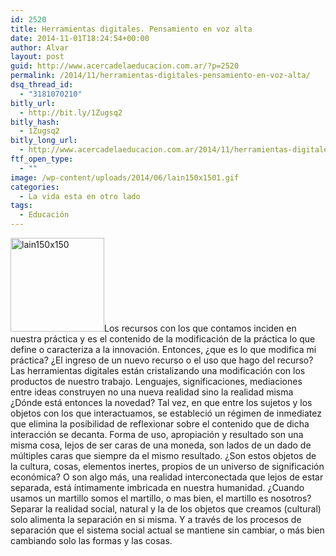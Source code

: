 ```yaml
---
id: 2520
title: Herramientas digitales. Pensamiento en voz alta
date: 2014-11-01T18:24:54+00:00
author: Alvar
layout: post
guid: http://www.acercadelaeducacion.com.ar/?p=2520
permalink: /2014/11/herramientas-digitales-pensamiento-en-voz-alta/
dsq_thread_id:
  - "3181070210"
bitly_url:
  - http://bit.ly/1Zugsq2
bitly_hash:
  - 1Zugsq2
bitly_long_url:
  - http://www.acercadelaeducacion.com.ar/2014/11/herramientas-digitales-pensamiento-en-voz-alta/
ftf_open_type:
  - ""
image: /wp-content/uploads/2014/06/lain150x1501.gif
categories:
  - La vida esta en otro lado
tags:
  - Educación
---
```

<img class="alignright wp-image-2466 size-full" src="http://www.acercadelaeducacion.com.ar/wp-content/uploads/2014/06/lain150x1501.gif" alt="lain150x150" width="150" height="150" />Los recursos con los que contamos inciden en nuestra práctica y es el contenido de la modificación de la práctica lo que define o caracteriza a la innovación. Entonces, ¿que es lo que modifica mi práctica? ¿El ingreso de un nuevo recurso o el uso que hago del recurso?
Las herramientas digitales están cristalizando una modificación con los productos de nuestro trabajo. Lenguajes, significaciones, mediaciones entre ideas construyen no una nueva realidad sino la realidad misma ¿Dónde está entonces la novedad? Tal vez, en que entre los sujetos y los objetos con los que interactuamos, se estableció un régimen de inmediatez que elimina la posibilidad de reflexionar sobre el contenido que de dicha interacción se decanta. Forma de uso, apropiación y resultado son una misma cosa, lejos de ser caras de una moneda, son lados de un dado de múltiples caras que siempre da el mismo resultado.
¿Son estos objetos de la cultura, cosas, elementos inertes, propios de un universo de significación económica? O son algo más, una realidad interconectada que lejos de estar separada, está íntimamente imbricada en nuestra humanidad.
¿Cuando usamos un martillo somos el martillo, o mas bien, el martillo es nosotros?
Separar la realidad social, natural y la de los objetos que creamos (cultural) solo alimenta la separación en si misma. Y a través de los procesos de separación que el sistema social actual se mantiene sin cambiar, o más bien cambiando solo las formas y las cosas.